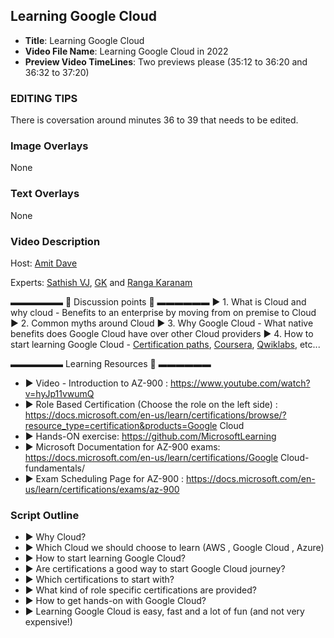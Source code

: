 ##  Learning Google Cloud

- **Title**: Learning Google Cloud
- **Video File Name**: Learning Google Cloud in 2022
- **Preview Video TimeLines**: Two previews please (35:12 to 36:20 and 36:32 to 37:20)

### EDITING TIPS

There is coversation around minutes 36 to 39 that needs to be edited. 

### Image Overlays

None

### Text Overlays

None

### Video Description

Host: [Amit Dave](https://www.linkedin.com/in/amdave/)

Experts: [Sathish VJ](https://www.linkedin.com/in/sathishvj/), [GK](https://www.linkedin.com/in/chaitanya-gk/) and [Ranga Karanam](https://www.linkedin.com/in/rangakaranam)

▬▬▬▬▬▬   💎  Discussion points 💎  ▬▬▬▬▬▬ 
 ► 1. What is Cloud and why cloud - Benefits to an enterprise by moving from on premise to Cloud 
 ► 2. Common myths around Cloud 
 ► 3. Why Google Cloud - What native benefits does Google Cloud have over other Cloud providers 
 ► 4. How to start learning Google Cloud - [Certification paths](https://cloud.google.com/certification), [Coursera](https://www.coursera.org/), [Qwiklabs](https://go.qwiklabs.com/qwiklabs-free), etc... 

▬▬▬▬▬▬ Learning Resources 🔗 ▬▬▬▬▬▬ 

- ► Video - Introduction to AZ-900 : https://www.youtube.com/watch?v=hyJp11vwumQ
- ► Role Based Certification (Choose the role on the left side) : https://docs.microsoft.com/en-us/learn/certifications/browse/?resource_type=certification&products=Google Cloud
- ► Hands-ON exercise: https://github.com/MicrosoftLearning
- ► Microsoft Documentation for AZ-900 exams: https://docs.microsoft.com/en-us/learn/certifications/Google Cloud-fundamentals/
- ► Exam Scheduling Page for AZ-900 : https://docs.microsoft.com/en-us/learn/certifications/exams/az-900


### Script Outline

- ► Why Cloud?
- ► Which Cloud we should choose to learn (AWS , Google Cloud , Azure)
- ► How to start learning Google Cloud?
- ► Are certifications a good way to start Google Cloud journey?
- ► Which certifications to start with?
- ► What kind of role specific certifications are provided?
- ► How to get hands-on with Google Cloud?
- ► Learning Google Cloud is easy, fast and a lot of fun (and not very expensive!)
